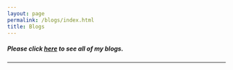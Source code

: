 ```yaml
---
layout: page
permalink: /blogs/index.html
title: Blogs
---
```

##### Please click **[here](https://jiayi-blog.vercel.app "Go to my personal blog website!")** to see all of my blogs.
---
